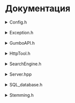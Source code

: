 # Документация 

<details><summary>Config.h</summary>

| Название   | Описание                                 |
|------------|------------------------------------------|
| driverSQL  | драйвер SQL сервера                      |
| serverSQL  | название сервера                         |
| portSQL  | порт сервера                             |
| databaseSQL  | название базы данных                     |
| loginSQL  | логин базы данных                        |
| passwordSQL  | пароль  базы данных                      |
| start_page  | страница с которой начинается индексация |
| host  | хост сервера                             |
| port  | порт сервера                             |
</details><br/>

<details><summary>Exception.h</summary>

| Название    | Описание                                       |
|-------------|------------------------------------------------|
| Exception(std::string text) | Обертка std::exception<br/> принимающая строку |
</details><br/>

<details><summary>GumboAPI.h</summary>

| Название    | Описание                                                        |
|-------------|-----------------------------------------------------------------|
| GumboAPI(std::string code) | Принимает код страницы                                          |
| get_links(std::function<void(std::string)> | Принимет лямбда выражение которое возвращает ссылки со страницы |
| get_fragments(std::function<void(std::string)> function | Принимет лямбда выражение которое возвращает фрагменты текста   |
| get_words(std::function<void(std::string)> function) | Принимет лямбда выражение которое возвращает слова              |
| std::string find_title() | Возвращает заголовок страницы                                   |
</details><br/>

<details><summary>HttpTool.h</summary>

| Название    | Описание                                                    |
|-------------|-------------------------------------------------------------|
| bool is_ownLink(std::string& link) | Принимат ссылку и возвращает принадлежность ссылки к домену |
| std::string getDomain() | Возвращает домен индексированного сайта                     |
| std::string getDomain(std::string link) | Возвращает домен из полученной ссылки                       |
| std::string getPath(std::string link) | Возвращает патч из полученной ссылки                        |
| escape(std::string& text, char symbol);| Экранирует символ в тексте                                  |
</details><br/>

<details><summary>SearchEngine.h</summary>

| Название    | Описание                                                                                  |
|-------------|-------------------------------------------------------------------------------------------|
| nlohmann::json startIndexing() | Запускает индексацию всех страниц домена                                                  |
| nlohmann::json startIndexing(std::string queurls)| Запускает индексацию списка страниц разделенных символом +                                |
| nlohmann::json stopIndexing() | Останавливает индексацию                                                                  |
| nlohmann::json status() | Возвращает количество строк в каждой таблицы в базе данных                                |
| nlohmann::json search(std::string query, int offset, int limit) | Принимает список слов разделенных символом + , значение оффсет и лимит результатов поиска |
</details><br/>

<details><summary>Server.hpp</summary>

| Название    | Описание                 |
|-------------|--------------------------|
| run_server(std::unique_ptr<SearchEngine>& searchEngine) | Функция запускает сервер |
</details><br/>

<details><summary>SQL_database.h</summary>

| Название                                                          | Описание                         |
|-------------------------------------------------------------------|----------------------------------|
| connection()                                                      | Подключает бд                    |
| create()                                                          | Создает таблицы в бд             |
| drop(std::string table)                                           | Удаляет таблицу  из бд           |
| insert_page(std::string path, int code, std::string content);     | Добавляет страницу в бд          |
| insert_word(std::string value)                                    | Добавляет слово в бд             |
| insert_search_index(int page_id, int word_id, float rank          | Добавляет поисковай индекс в бд  |
| erase_page(std::string path)                                      | Удаляет страницу из бд           |
| int page_id(std::string path)                                     | Возврашает id страницы           |
| int word_id(std::string value)                                    | Возврашает id слова              |
| update_word(std::string value)                                    | Увеличить значение frequency на 1 |
| int size(std::string table)                                       | Возвращает табмер таблицы        |
| float get_relevance(int page_id, std::string world);              | Возвращает релевантность слова   |
| nlohmann::json search(std::unordered_set\<std::string\>& worlds); | Осуществляет поиск слов в бд     |
</details><br/>

<details><summary>Stemming.h</summary>

| Название    | Описание                          |
|-------------|-----------------------------------|
| std::string WStringToString(const std::wstring& Wstring) | wstring преобразовывает в string  |
| std::wstring StringToWString(const std::string& string) | string преобразовывает в wstring  |
| eng_to_lower(std::wstring& word) | Английские буквы в нижний регистр |
| ru_to_lower(std::wstring& word) | Русские буквы в нижний регистр    |
| std::string word_stemming(const std::string& input_word) | Стимминг слова                    |
</details><br/>